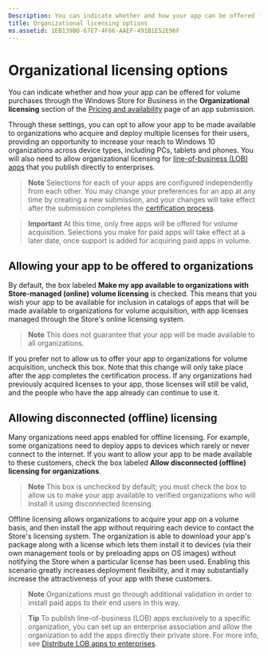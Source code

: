 ```yaml
---
Description: You can indicate whether and how your app can be offered for volume purchases through the Windows Store for Business in the Organizational licensing section of the Pricing and availability page of an app submission.
title: Organizational licensing options
ms.assetid: 1EB139B0-67E7-4F66-AAEF-491B1E52E96F
---
```


# Organizational licensing options


You can indicate whether and how your app can be offered for volume purchases through the Windows Store for Business in the **Organizational licensing** section of the [Pricing and availability](set-app-pricing-and-availability.md#organizational-licensing) page of an app submission.

Through these settings, you can opt to allow your app to be made available to organizations who acquire and deploy multiple licenses for their users, providing an opportunity to increase your reach to Windows 10 organizations across device types, including PCs, tablets and phones. You will also need to allow organizational licensing for [line-of-business (LOB) apps](distribute-lob-apps-to-enterprises.md) that you publish directly to enterprises.

> **Note**  Selections for each of your apps are configured independently from each other. You may change your preferences for an app at any time by creating a new submission, and your changes will take effect after the submission completes the [certification process](the-app-certification-process.md).
 
> **Important**  At this time, only free apps will be offered for volume acquisition. Selections you make for paid apps will take effect at a later date, once support is added for acquiring paid apps in volume. 

## Allowing your app to be offered to organizations


By default, the box labeled **Make my app available to organizations with Store-managed (online) volume licensing** is checked. This means that you wish your app to be available for inclusion in catalogs of apps that will be made available to organizations for volume acquisition, with app licenses managed through the Store's online licensing system.

> **Note**  This does not guarantee that your app will be made available to all organizations.

If you prefer not to allow us to offer your app to organizations for volume acquisition, uncheck this box. Note that this change will only take place after the app completes the certification process. If any organizations had previously acquired licenses to your app, those licenses will still be valid, and the people who have the app already can continue to use it.

## Allowing disconnected (offline) licensing


Many organizations need apps enabled for offline licensing. For example, some organizations need to deploy apps to devices which rarely or never connect to the internet. If you want to allow your app to be made available to these customers, check the box labeled **Allow disconnected (offline) licensing for organizations**.

> **Note**  This box is unchecked by default; you must check the box to allow us to make your app available to verified organizations who will install it using disconnected licensing.

Offline licensing allows organizations to acquire your app on a volume basis, and then install the app without requiring each device to contact the Store's licensing system.
The organization is able to download your app's package along with a license which lets them install it to devices (via their own management tools or by preloading apps on OS images) without notifying the Store when a particular license has been used. Enabling this scenario greatly increases deployment flexibility, and it may substantially increase the attractiveness of your app with these customers.

>**Note**  Organizations must go through additional validation in order to install paid apps to their end users in this way.
 
> **Tip**  To publish line-of-business (LOB) apps exclusively to a specific organization, you can set up an enterprise association and allow the organization to add the apps directly their private store. For more info, see [Distribute LOB apps to enterprises](distribute-lob-apps-to-enterprises.md).


<!--HONumber=Mar16_HO1-->


